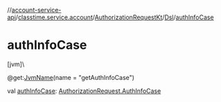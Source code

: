 //[account-service-api](../../../../index.md)/[classtime.service.account](../../index.md)/[AuthorizationRequestKt](../index.md)/[Dsl](index.md)/[authInfoCase](auth-info-case.md)

# authInfoCase

[jvm]\

@get:[JvmName](https://kotlinlang.org/api/latest/jvm/stdlib/kotlin.jvm/-jvm-name/index.html)(name = &quot;getAuthInfoCase&quot;)

val [authInfoCase](auth-info-case.md): [AuthorizationRequest.AuthInfoCase](../../-authorization-request/-auth-info-case/index.md)
